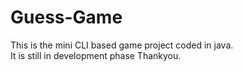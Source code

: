 # Guess-Game
This  is the mini CLI based game project coded in java.  
It is still in development phase Thankyou.
